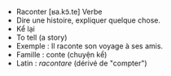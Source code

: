 - Raconter	[ʁa.kɔ̃.te]	Verbe	
- Dire une histoire, expliquer quelque chose.
- Kể lại
- To tell (a story)
- Exemple : Il raconte son voyage à ses amis.
- Famille : conte (chuyện kể)
- Latin : *racontare* (dérivé de "compter")
